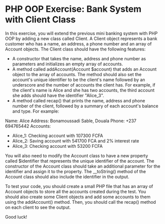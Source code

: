 # PHP OOP Exercise: Bank System with Client Class

In this exercise, you will extend the previous mini banking system with PHP OOP by adding a new class called Client. A Client object represents a bank customer who has a name, an address, a phone number and an array of Account objects. The Client class should have the following features:

- A constructor that takes the name, address and phone number as parameters and initializes an empty array of accounts.
- A method called addAccount(Account $account) that adds an Account object to the array of accounts. The method should also set the account's unique identifier to be the client's name followed by an underscore and the number of accounts the client has. For example, if the client's name is Alice and she has two accounts, the third account she adds should have the identifier "Alice_3".
- A method called recap() that prints the name, address and phone number of the client, followed by a summary of each account's balance and type. For example:


Name: Alice
Address: Bonamoussadi Sable, Douala
Phone: +237 694765442
Accounts:
- Alice_1: Checking account with 107300 FCFA
- Alice_2: Saving account with 541700 FCA and 2% interest rate
- Alice_3: Checking account with 53200 FCFA


You will also need to modify the Account class to have a new property called $identifier that represents the unique identifier of the account. The constructor of the Account class should take an additional parameter for the identifier and assign it to the property. The __toString() method of the Account class should also include the identifier in the output.

To test your code, you should create a small PHP file that has an array of Account objects to store all the accounts created during the test. You should also create some Client objects and add some accounts to them using the addAccount() method. Then, you should call the recap() method on each client to see the output.

Good luck!
